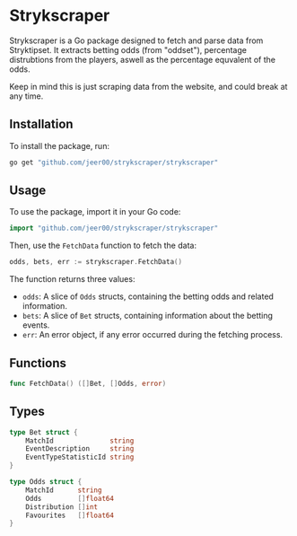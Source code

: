 # Strykscraper

Strykscraper is a Go package designed to fetch and parse data from Stryktipset. It extracts betting odds (from "oddset"), percentage distrubtions from the players, aswell as the percentage equvalent of the odds.

Keep in mind this is just scraping data from the website, and could break at any time.

## Installation

To install the package, run:

```bash
go get "github.com/jeer00/strykscraper/strykscraper"
```

## Usage

To use the package, import it in your Go code:

```go
import "github.com/jeer00/strykscraper/strykscraper"
```

Then, use the `FetchData` function to fetch the data:

```go
odds, bets, err := strykscraper.FetchData()
```

The function returns three values:

- `odds`: A slice of `Odds` structs, containing the betting odds and related information.
- `bets`: A slice of `Bet` structs, containing information about the betting events.
- `err`: An error object, if any error occurred during the fetching process.

## Functions 

```go
func FetchData() ([]Bet, []Odds, error)
```

## Types
```go
type Bet struct {
    MatchId              string
    EventDescription     string
    EventTypeStatisticId string
}

type Odds struct {
    MatchId      string
    Odds         []float64
    Distribution []int
    Favourites   []float64
}
```


